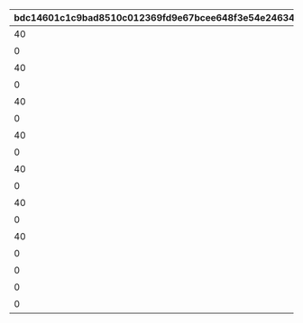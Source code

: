 |bdc14601c1c9bad8510c012369fd9e67bcee648f3e54e24634eaae55b9016d47|f9622ccf6ade59d02a082f33df7c0ddf2f8315cba0c0059efc401943e6981b7f|6e025b4683976245117d55f2408398f0644c1eaf7f8ac0fb274f20b8ba350ae5|f73b0fe0348938a34d95f279a920c49e6f352fa02f023f4e3f98783f2f63f93f|9e136633d2a58b131896a8fd0717f4b60ca7d3a815695dc47455c945f0f6489c|1067bbaed78b8739882830e415b042e707905908ddf243fe5b39a12059cef3b9|4afcc793348b16483fadf504253f284691f5d118e5c2b7d5fcf096f0f2ccc585|
| --- | --- | --- | --- | --- | --- | --- |
|40|8|1|5148061|10148|91002|スイーツ早食いクラブ|
|0|0|1|5148062|10148|0|ぺんぽこりんの正体…？|
|40|8|2|5148064|10148|91002|夜凪の恋バナ？|
|0|0|2|5148065|10148|0|麦しゅわアブダクション|
|40|8|3|5148067|10148|91002|ピッカピカのボードで|
|0|0|3|5148068|10148|0|Mって何ですか？|
|40|8|4|5148070|10148|91002|スイカの次はミルク？|
|0|0|4|5148071|10148|0|騎士きゅんセラピー|
|40|8|5|5148073|10148|91002|パチパチとフーフー|
|0|0|5|5148074|10148|0|火遁の術でチャメシ！|
|40|8|6|5148076|10148|91002|耳を澄ませば|
|0|0|6|5148077|10148|0|祓った方がよくねー？|
|40|8|7|5148079|10148|91002|爆誕ホットヒップドロップ|
|0|0|7|5148080|10148|0|スーパースライム戦士|
|0|0|0|5148601|10148|0|バラバラな写真と証言|
|0|0|7|5148602|10148|0|写真アルバム復元完了！|
|0|0|100|5148603|10148|0|記念の集合写真★|
